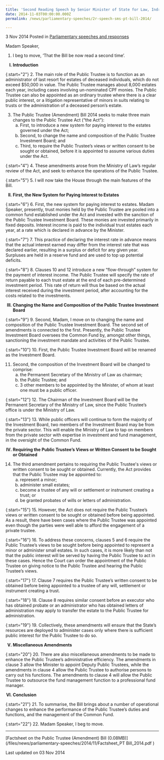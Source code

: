 ```yaml
---
title: 'Second Reading Speech by Senior Minister of State for Law, Indranee Rajah SC, on the Public Trustee (Amendment) Bill'
date: 2014-11-03T00:00:00.000Z
permalink: /news/parliamentary-speeches/2r-speech-sms-pt-bill-2014/

---
```



3 Nov 2014 Posted in [Parliamentary speeches and responses](/news/parliamentary-speeches)

Madam Speaker,

1. I beg to move, ‘That the Bill be now read a second time’.

<ol style="list-style-type: upper-roman; font-weight:bold;">
<li>Introduction</li>
</ol>

{:start="2"}
2. The main role of the Public Trustee is to function as an administrator of last resort for estates of deceased individuals, which do not exceed $50,000 in value. The Public Trustee manages about 8,000 estates each year, including cases involving un-nominated CPF monies. The Public Trustee can also be appointed as an ordinary trustee where there is a clear public interest, or a litigation representative of minors in suits relating to trusts or the administration of a deceased person’s estate.


<ol start="3">
<li>The Public Trustee (Amendment) Bill 2014 seeks to make three main changes to the Public Trustee Act (“the Act”):

<ol style="list-style-type: lower-alpha">
<li>First, to introduce a new system for paying interest to the estates governed under the Act; </li>
<li> Second, to change the name and composition of the Public Trustee Investment Board; and </li>
<li>Third, to require the Public Trustee’s views or written consent to be sought or obtained, before it is appointed to assume various duties under the Act.</li>
</ol>

</li>
</ol>

{:start="4"}
4. These amendments arose from the Ministry of Law’s regular review of the Act, and seek to enhance the operations of the Public Trustee. 

{:start="5"}
5. I will now take the House through the main features of the Bill.

<ol start="2" style="list-style-type: upper-roman; font-weight:bold;">
<li> First, the New System for Paying Interest to Estates</li>
</ol>


{:start="6"}
6. First, the new system for paying interest to estates. Madam Speaker, presently, trust monies held by the Public Trustee are pooled into a common fund established under the Act and invested with the sanction of the Public Trustee Investment Board.  These monies are invested primarily in fixed deposits.  Interest income is paid to the individual trust estates each year, at a rate which is declared in advance by the Minister. 

{:start="7"}
7. This practice of declaring the interest rate in advance means that the actual interest earned may differ from the interest rate that was declared earlier, resulting in a surplus or deficit for any given year.  Surpluses are held in a reserve fund and are used to top up potential deficits.  

{:start="8"}
8. Clauses 10 and 12 introduce a new “flow-through” system for the payment of interest income.  The Public Trustee will specify the rate of return payable to each trust estate at the end of each pre-determined investment period.  This rate of return will thus be based on the actual interest received during the investment period, after accounting for the costs related to the investments. 

<ol start="3" style="list-style-type: upper-roman; font-weight: bold;">
<li>  Changing the Name and Composition of the Public Trustee Investment Board
</li>
</ol>

{:start="9"}
9. Second, Madam, I move on to changing the name and composition of the Public Trustee Investment Board. The second set of amendments is connected to the first. Presently, the Public Trustee Investment Board oversees the Common Fund by, amongst other things, sanctioning the investment mandate and activities of the Public Trustee.

{:start="10"}
10. First, the Public Trustee Investment Board will be renamed as the Investment Board.

<ol start="11">
<li>Second, the composition of the Investment Board will be changed to comprise:

<ol style="list-style-type: lower-alpha">
<li>the Permanent Secretary of the Ministry of Law as chairman;
</li>
<li>the Public Trustee; and</li>
<li>3 other members to be appointed by the Minister, of whom at least one must be a public officer.</li>
</ol>
</li>
</ol>

{:start="12"}
12. The Chairman of the Investment Board will be the Permanent Secretary of the Ministry of Law, since the Public Trustee’s office is under the Ministry of Law.

{:start="13"}
13. While public officers will continue to form the majority of the Investment Board, two members of the Investment Board may be from the private sector. This will enable the Ministry of Law to tap on members from the private sector with expertise in investment and fund management, in the oversight of the Common Fund.

<ol start="4" style="list-style-type: upper-roman; font-weight:bold">
<li>Requiring the Public Trustee’s Views or Written Consent to be Sought or Obtained
</li>
</ol>

<ol start="14">
<li>The third amendment pertains to requiring the Public Trustee's views or written consent to be sought or obtained. Currently, the Act provides that the Public Trustee may be appointed to:

<ol style="list-style-type: lower-alpha">
<li>represent a minor;</li>
<li>administer small estates;</li>
<li>become a trustee of any will or settlement or instrument creating a trust; or</li>
<li>be granted probates of wills or letters of administration.</li>
</ol>
</li>
</ol>

{:start="15"}
15. However, the Act does not require the Public Trustee’s views or written consent to be sought or obtained before being appointed. As a result, there have been cases where the Public Trustee was appointed even though the parties were well able to afford the engagement of a private trustee. 

{:start="16"}
16. To address these concerns, clauses 5 and 6 require the Public Trustee’s views to be sought before being appointed to represent a minor or administer small estates.  In such cases, it is more likely than not that the public interest will be served by having the Public Trustee to act in these cases.  Hence the Court can order the appointment of the Public Trustee on giving notice to the Public Trustee and hearing the Public Trustee’s views.

{:start="17"}
17. Clause 7 requires the Public Trustee’s written consent to be obtained before being appointed to a trustee of any will, settlement or instrument creating a trust.

{:start="18"}
18. Clause 8 requires similar consent before an executor who has obtained probate or an administrator who has obtained letters of administration may apply to transfer the estate to the Public Trustee for administration. 

{:start="19"}
19. Collectively, these amendments will ensure that the State’s resources are deployed to administer cases only where there is sufficient public interest for the Public Trustee to do so.


<ol start="5" style="list-style-type: upper-roman; font-weight:bold;">
<li>Miscellaneous Amendments</li>
</ol>

{:start="20"}
20. There are also miscellaneous amendments to be made to enhance the Public Trustee’s administrative efficiency. The amendments in clause 3 allow the Minister to appoint Deputy Public Trustees, while the amendments in clause 4 allow the Public Trustee to authorise persons to carry out his functions. The amendments to clause 4 will allow the Public Trustee to outsource the fund management function to a professional fund manager. 



<ol start="6" style="list-style-type: upper-roman; font-weight:bold;">
<li>Conclusion</li>
</ol>

{:start="21"}
21. To summarise, the Bill brings about a number of operational changes to enhance the performance of the Public Trustee’s duties and functions, and the management of the Common Fund.

{:start="22"}
22. Madam Speaker, I beg to move.

---

[Factsheet on the Public Trustee (Amendment) Bill (0.08MB)](/files/news/parliamentary-speeches/2014/11/Factsheet_PT Bill_2014.pdf )

<p class="right-side-updated">Last updated on 03 Nov 2014</p> 
